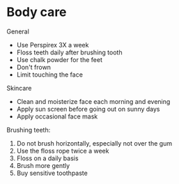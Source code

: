 # Body care
General
- Use Perspirex 3X a week
- Floss teeth daily after brushing tooth 
- Use chalk powder for the feet
- Don't frown
- Limit touching the face

Skincare
- Clean and moisterize face each morning and evening  
- Apply sun screen before going out on sunny days
- Apply occasional face mask 

Brushing teeth:
1.	Do not brush horizontally, especially not over the gum
2.	Use the floss rope twice a week
3.	Floss on a daily basis 
4.	Brush more gently
5.	Buy sensitive toothpaste 
